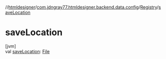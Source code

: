 //[htmldesigner](../../../index.md)/[com.jdngray77.htmldesigner.backend.data.config](../index.md)/[Registry](index.md)/[saveLocation](save-location.md)

# saveLocation

[jvm]\
val [saveLocation](save-location.md): [File](https://docs.oracle.com/javase/8/docs/api/java/io/File.html)
